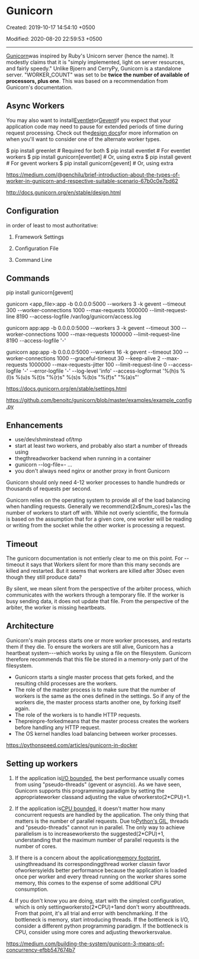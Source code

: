 # Gunicorn

Created: 2019-10-17 14:54:10 +0500

Modified: 2020-08-20 22:59:53 +0500

---

[Gunicorn](http://gunicorn.org/)was inspired by Ruby's Unicorn server (hence the name). It modestly claims that it is "simply implemented, light on server resources, and fairly speedy." Unlike Bjoern and CerryPy, Gunicorn is a standalone server. "WORKER_COUNT" was set to be **twice the number of available of processors, plus one**. This was based on a recommendation from Gunicorn's documentation.

## Async Workers

You may also want to install[Eventlet](http://eventlet.net/)or[Gevent](http://www.gevent.org/)if you expect that your application code may need to pause for extended periods of time during request processing. Check out the[design docs](http://docs.gunicorn.org/en/stable/design.html)for more information on when you'll want to consider one of the alternate worker types.

$ pip install greenlet # Required for both
$ pip install eventlet # For eventlet workers
$ pip install gunicorn[eventlet] # Or, using extra
$ pip install gevent # For gevent workers
$ pip install gunicorn[gevent] # Or, using extra

<https://medium.com/@genchilu/brief-introduction-about-the-types-of-worker-in-gunicorn-and-respective-suitable-scenario-67b0c0e7bd62>

<http://docs.gunicorn.org/en/stable/design.html>

## Configuration

in order of least to most authoritative:

1. Framework Settings

2. Configuration File

3. Command Line

## Commands

pip install gunicorn[gevent]

gunicorn <app_file>:app -b 0.0.0.0:5000 --workers 3 -k gevent --timeout 300 --worker-connections 1000 --max-requests 1000000 --limit-request-line 8190 --access-logfile /var/log/gunicorn/access.log

gunicorn app:app -b 0.0.0.0:5000 --workers 3 -k gevent --timeout 300 --worker-connections 1000 --max-requests 1000000 --limit-request-line 8190 --access-logfile '-'

gunicorn app:app -b 0.0.0.0:5000 --workers 16 -k gevent --timeout 300 --worker-connections 1000 --graceful-timeout 30 --keep-alive 2 --max-requests 1000000 --max-requests-jitter 100 --limit-request-line 0 --access-logfile '-' --error-logfile '-' --log-level 'info' --access-logformat '%(h)s %(l)s %(u)s %(t)s "%(r)s" %(s)s %(b)s "%(f)s" "%(a)s"'

<https://docs.gunicorn.org/en/stable/settings.html>

<https://github.com/benoitc/gunicorn/blob/master/examples/example_config.py>

## Enhancements

- use/dev/shminstead of/tmp
- start at least two workers, and probably also start a number of threads using
- thegthreadworker backend when running in a container
- gunicorn --log-file=- ...
- you don't always need nginx or another proxy in front Gunicorn

Gunicorn should only need 4-12 worker processes to handle hundreds or thousands of requests per second.

Gunicorn relies on the operating system to provide all of the load balancing when handling requests. Generally we recommend(2x$num_cores)+1as the number of workers to start off with. While not overly scientific, the formula is based on the assumption that for a given core, one worker will be reading or writing from the socket while the other worker is processing a request.

## Timeout

The gunicorn documentation is not entierly clear to me on this point. For --timeout it says that Workers silent for more than this many seconds are killed and restarted. But it seems that workers are killed after 30sec even though they still produce data?

By silent, we mean silent from the perspective of the arbiter process, which communicates with the workers through a temporary file. If the worker is busy sending data, it does not update that file. From the perspective of the arbiter, the worker is missing heartbeats.

## Architecture

Gunicorn's main process starts one or more worker processes, and restarts them if they die. To ensure the workers are still alive, Gunicorn has a heartbeat system---which works by using a file on the filesystem. Gunicorn therefore recommends that this file be stored in a memory-only part of the filesystem.

- Gunicorn starts a single master process that gets forked, and the resulting child processes are the workers.
- The role of the master process is to make sure that the number of workers is the same as the ones defined in the settings. So if any of the workers die, the master process starts another one, by forking itself again.
- The role of the workers is to handle HTTP requests.
- Thepreinpre-forkedmeans that the master process creates the workers before handling any HTTP request.
- The OS kernel handles load balancing between worker processes.

<https://pythonspeed.com/articles/gunicorn-in-docker>

## Setting up workers

1. If the application is[I/O bounded](https://en.wikipedia.org/wiki/I/O_bound), the best performance usually comes from using "pseudo-threads" (gevent or asyncio). As we have seen, Gunicorn supports this programming paradigm by setting the appropriateworker classand adjusting the value ofworkersto(2*CPU)+1.

2. If the application is[CPU bounded](https://en.wikipedia.org/wiki/CPU-bound), it doesn't matter how many concurrent requests are handled by the application. The only thing that matters is the number of parallel requests. Due to[Python's GIL](https://wiki.python.org/moin/GlobalInterpreterLock), threads and "pseudo-threads" cannot run in parallel. The only way to achieve parallelism is to increaseworkersto the suggested(2*CPU)+1, understanding that the maximum number of parallel requests is the number of cores.

3. If there is a concern about the application[memory footprint](https://en.wikipedia.org/wiki/Memory_footprint), usingthreadsand its correspondinggthread worker classin favor ofworkersyields better performance because the application is loaded once per worker and every thread running on the worker shares some memory, this comes to the expense of some additional CPU consumption.

4. If you don't know you are doing, start with the simplest configuration, which is only settingworkersto(2*CPU)+1and don't worry aboutthreads. From that point, it's all trial and error with benchmarking. If the bottleneck is memory, start introducing threads. If the bottleneck is I/O, consider a different python programming paradigm. If the bottleneck is CPU, consider using more cores and adjusting theworkersvalue.

<https://medium.com/building-the-system/gunicorn-3-means-of-concurrency-efbb547674b7>
